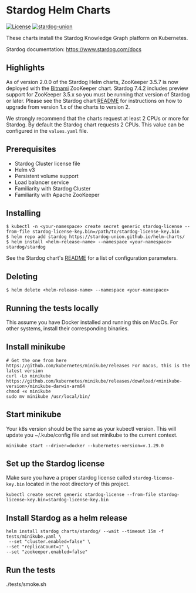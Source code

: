 Stardog Helm Charts
===================

[![License](https://img.shields.io/badge/License-Apache%202.0-blue.svg)](https://opensource.org/licenses/Apache-2.0)
[![stardog-union](https://circleci.com/gh/stardog-union/helm-charts.svg?style=shield)](https://app.circleci.com/pipelines/gh/stardog-union/helm-charts)

These charts install the Stardog Knowledge Graph platform on Kubernetes.

Stardog documentation: https://www.stardog.com/docs

Highlights
----------

As of version 2.0.0 of the Stardog Helm charts, ZooKeeper 3.5.7 is now deployed
with the [Bitnami](https://github.com/bitnami/charts/tree/master/bitnami/zookeeper)
ZooKeeper chart. Stardog 7.4.2 includes preview support for ZooKeeper 3.5.x so you
must be running that version of Stardog or later. Please see the Stardog chart
[README](https://github.com/stardog-union/helm-charts/blob/master/charts/stardog/README.md)
for instructions on how to upgrade from version 1.x of the charts to version 2.

We strongly recommend that the charts request at least 2 CPUs or more for Stardog.
By default the Stardog chart requests 2 CPUs. This value can be configured in the
`values.yaml` file.

Prerequisites
-------------

- Stardog Cluster license file
- Helm v3
- Persistent volume support
- Load balancer service
- Familiarity with Stardog Cluster
- Familiarity with Apache ZooKeeper

Installing
----------

```
$ kubectl -n <your-namespace> create secret generic stardog-license --from-file stardog-license-key.bin=/path/to/stardog-license-key.bin
$ helm repo add stardog https://stardog-union.github.io/helm-charts/
$ helm install <helm-release-name> --namespace <your-namespace> stardog/stardog
```

See the Stardog chart's [README](https://github.com/stardog-union/helm-charts/blob/master/charts/stardog/README.md)
for a list of configuration parameters.

Deleting
--------

```
$ helm delete <helm-release-name> --namespace <your-namespace>
```

Running the tests locally
-------------------------

This assume you have Docker installed and running this on MacOs. For other systems, install their corresponding binaries.

## Install minikube
```
# Get the one from here https://github.com/kubernetes/minikube/releases For macos, this is the latest version
curl -Lo minikube https://github.com/kubernetes/minikube/releases/download/<minikube-version>/minikube-darwin-arm64
chmod +x minikube
sudo mv minikube /usr/local/bin/
```

## Start minikube
Your k8s version should be the same as your kubectl version. This will update you ~/.kube/config file and set minikube to the current context.
```
minikube start --driver=docker --kubernetes-version=v.1.29.0
```

## Set up the Stardog license
Make sure you have a proper stardog license called `stardog-license-key.bin` located in the root directory of this project.
```
kubectl create secret generic stardog-license --from-file stardog-license-key.bin=stardog-license-key.bin
```

## Install Stardog as a helm release
```
helm install stardog charts/stardog/ --wait --timeout 15m -f tests/minikube.yaml \
 --set "cluster.enabled=false" \
--set "replicaCount=1" \
--set "zookeeper.enabled=false"
```

## Run the tests
 ./tests/smoke.sh